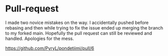 # Pull-request

I made two novice mistakes on the way. I accidentally pushed before rebasing and then while trying to fix the issue ended up merging the branch to my forked main. Hopefully the pull request can still be reviewed and handled. Apologies for the mess. 

https://github.com/PyryL/pondetiimi/pull/6

